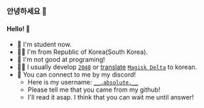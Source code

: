 ### 안녕하세요 👋
#### Hello! 👋


- 🔭 I'm student now.
- 🙎‍♂️ I'm from Republic of Korea(South Korea).
- 🌱 I'm not good at programing!
- 👨‍💻 I usually develop [``2048``](https://github.com/project-dy/2048project/ "Let's go to my clone of 2048") or [translate](https://translate.nift4.org/projects/magisk-delta/magisk-delta/ko/) [``Magisk Delta``](https://huskydg.github.io/magisk-files/intro.html) to korean.
- 💬 You can connect to me by my discord!
  - Here is my username: [``__.absolute.__``](https://discord.com/users/985455211143393281)
  - Please tell me that you came from my github!
  - I'll read it asap. I think that you can wait me until answer!
